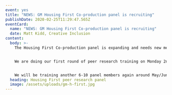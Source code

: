 ```yaml
---
event: yes
title: "NEWS: GM Housing First Co-production panel is recruiting"
publishDate: 2020-02-25T11:29:47.565Z
eventCard:
  name: "NEWS: GM Housing First Co-production panel is recruiting"
  date: Matt Kidd, Creative Inclusion
content:
  body: >-
    The Housing First Co-production panel is expanding and needs new members.


    We are doing our first round of peer research training on Monday 2nd March,     the outline for which is on the resources page. 


    We will be training another 6-10 panel members again around May/June time so     if you are interested but cannot make the the 2nd March please get in touch at [info@gmhan.net](mailto:info@gmhan.net). The opportunity often suits     individuals who are on ESA and able to do some work under permitted earnings, or who work part time or self-employed.
  heading: Housing First peer research panel
  image: /assets/uploads/gm-h-first.jpg
---
```

